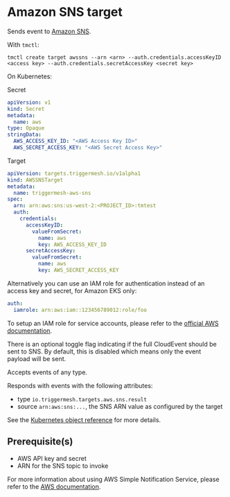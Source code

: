 # Amazon SNS target

Sends event to [Amazon SNS](https://aws.amazon.com/sns/).

With `tmctl`:

```
tmctl create target awssns --arn <arn> --auth.credentials.accessKeyID <access key> --auth.credentials.secretAccessKey <secret key>
```

On Kubernetes:

Secret

```yaml
apiVersion: v1
kind: Secret
metadata:
  name: aws
type: Opaque
stringData:
  AWS_ACCESS_KEY_ID: "<AWS Access Key ID>"
  AWS_SECRET_ACCESS_KEY: "<AWS Secret Access Key>"
```

Target

```yaml
apiVersion: targets.triggermesh.io/v1alpha1
kind: AWSSNSTarget
metadata:
  name: triggermesh-aws-sns
spec:
  arn: arn:aws:sns:us-west-2:<PROJECT_ID>:tmtest
  auth:
    credentials:
      accessKeyID:
        valueFromSecret:
          name: aws
          key: AWS_ACCESS_KEY_ID
      secretAccessKey:
        valueFromSecret:
          name: aws
          key: AWS_SECRET_ACCESS_KEY
```

Alternatively you can use an IAM role for authentication instead of an access key and secret, for Amazon EKS only:

```yaml
auth:
  iamrole: arn:aws:iam::123456789012:role/foo
```

To setup an IAM role for service accounts, please refer to the [official AWS documentation](https://docs.aws.amazon.com/eks/latest/userguide/iam-roles-for-service-accounts.html).

There is an optional toggle flag indicating if the full CloudEvent should be sent
to SNS. By default, this is disabled which means only the event payload
will be sent.

Accepts events of any type.

Responds with events with the following attributes:

* type `io.triggermesh.targets.aws.sns.result`
* source `arn:aws:sns:...`, the SNS ARN value as configured by the target

See the [Kubernetes object reference](../../reference/targets/#targets.triggermesh.io/v1alpha1.AWSSNSTarget) for more details.

## Prerequisite(s)

- AWS API key and secret
- ARN for the SNS topic to invoke

For more information about using AWS Simple Notification Service, please refer to the [AWS documentation][docs].

[ce]: https://cloudevents.io/
[docs]: https://docs.aws.amazon.com/sns/
[ce-jsonformat]: https://github.com/cloudevents/spec/blob/v1.0/json-format.md
